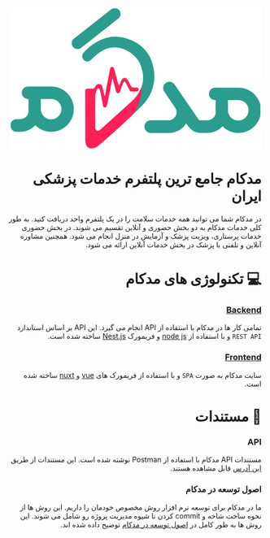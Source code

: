 <div dir='rtl'>

![مدکام](/logo/logo.svg)

# مدکام جامع ترین پلتفرم خدمات پزشکی ایران

در مدکام شما می توانید همه خدمات سلامت را در یک پلتفرم واحد دریافت کنید.
به طور کلی خدمات مدکام به دو بخش حضوری و آنلاین تقسیم می شوند.
در بخش حضوری خدمات پرستاری، ویزیت پزشک و آزمایش در منزل انجام می شود.
همچنین مشاوره آنلاین و تلفنی با پزشک در بخش خدمات آنلاین ارائه می شود.

# &rlm;💻 تکنولوژی های مدکام

### &rlm;[Backend](https://github.com/medcome/backend)

تمامی کار ها در مدکام با استفاده از
API
انجام می گیرد. این
API بر اساس استاندارد `REST API`
و با استفاده از
[node js](https://nodejs.org)
و فریمورک
[Nest.js](https://github.com/nestjs/nest)
ساخته شده است.

### &rlm;[Frontend](https://github.com/medcome/frontend)

سایت مدکام به صورت `SPA` و با استفاده از فریمورک های
[vue](https://github.com/vuejs)
و
[nuxt](https://github.com/nuxt)
ساخته شده است.

# &rlm;📖 مستندات

### &rlm;API

مستندات API مدکام با استفاده از Postman نوشته شده است.
این مستندات از طریق
[این آدرس](https://medcome.postman.co)
قابل مشاهده هستند.

### اصول توسعه در مدکام

ما در مدکام برای توسعه نرم افزار روش مخصوص خودمان را داریم.
این روش ها از نحوه ساخت شاخه و
commit
کردن تا شیوه مدیریت پروژه رو شامل می شوند. این روش ها به طور کامل در
[اصول توسعه در مدکام](/.github/CONTRIBUTING.md)
توضیح داده شده اند.

</div>
